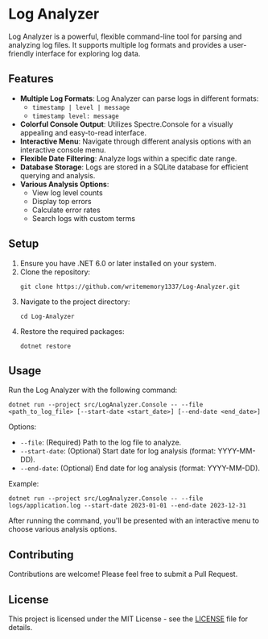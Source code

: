 # Log Analyzer

Log Analyzer is a powerful, flexible command-line tool for parsing and analyzing log files. It supports multiple log formats and provides a user-friendly interface for exploring log data.

## Features

- **Multiple Log Formats**: Log Analyzer can parse logs in different formats:
  - `timestamp | level | message`
  - `timestamp level: message`
- **Colorful Console Output**: Utilizes Spectre.Console for a visually appealing and easy-to-read interface.
- **Interactive Menu**: Navigate through different analysis options with an interactive console menu.
- **Flexible Date Filtering**: Analyze logs within a specific date range.
- **Database Storage**: Logs are stored in a SQLite database for efficient querying and analysis.
- **Various Analysis Options**:
  - View log level counts
  - Display top errors
  - Calculate error rates
  - Search logs with custom terms

## Setup

1. Ensure you have .NET 6.0 or later installed on your system.
2. Clone the repository:
   ```
   git clone https://github.com/writememory1337/Log-Analyzer.git
   ```
3. Navigate to the project directory:
   ```
   cd Log-Analyzer
   ```
4. Restore the required packages:
   ```
   dotnet restore
   ```

## Usage

Run the Log Analyzer with the following command:

```
dotnet run --project src/LogAnalyzer.Console -- --file <path_to_log_file> [--start-date <start_date>] [--end-date <end_date>]
```

Options:
- `--file`: (Required) Path to the log file to analyze.
- `--start-date`: (Optional) Start date for log analysis (format: YYYY-MM-DD).
- `--end-date`: (Optional) End date for log analysis (format: YYYY-MM-DD).

Example:
```
dotnet run --project src/LogAnalyzer.Console -- --file logs/application.log --start-date 2023-01-01 --end-date 2023-12-31
```

After running the command, you'll be presented with an interactive menu to choose various analysis options.

## Contributing

Contributions are welcome! Please feel free to submit a Pull Request.

## License

This project is licensed under the MIT License - see the [LICENSE](LICENSE) file for details.